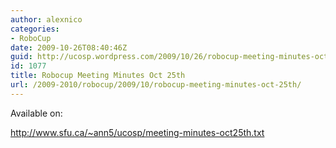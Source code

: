 ```yaml
---
author: alexnico
categories:
- RoboCup
date: 2009-10-26T08:40:46Z
guid: http://ucosp.wordpress.com/2009/10/26/robocup-meeting-minutes-oct-25th/
id: 1077
title: Robocup Meeting Minutes Oct 25th
url: /2009-2010/robocup/2009/10/robocup-meeting-minutes-oct-25th/
---
```


Available on:

http://www.sfu.ca/~ann5/ucosp/meeting-minutes-oct25th.txt